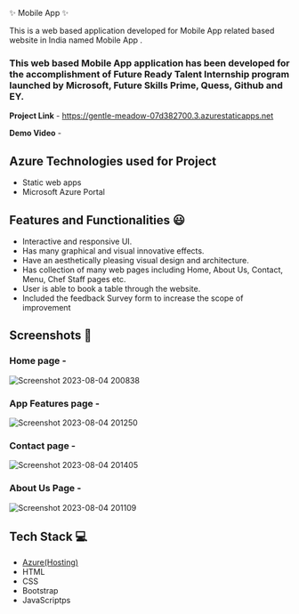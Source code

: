 ✨ Mobile App  ✨

This is a web based application developed for  Mobile App related based website in India named Mobile App .

### This web based Mobile App application has been developed for the accomplishment of Future Ready Talent Internship program launched by Microsoft, Future Skills Prime, Quess, Github and EY.


**Project Link** - https://gentle-meadow-07d382700.3.azurestaticapps.net


**Demo Video** -  

## Azure Technologies used for Project
- Static web apps
- Microsoft Azure Portal

## Features and Functionalities 😃

- Interactive and responsive UI.
- Has many graphical and visual innovative effects.
- Have an aesthetically pleasing visual design and architecture.
- Has collection of many web pages including Home, About Us, Contact, Menu, Chef Staff pages etc.
- User is able to book a table through the website.
- Included the feedback Survey form to increase the scope of improvement 

## Screenshots 📸
### Home page -   

![Screenshot 2023-08-04 200838](https://github.com/BonuGayathri/Project2/assets/138792341/c3523204-7776-4f06-a223-b1a0fd4dd365)

### App Features page -

![Screenshot 2023-08-04 201250](https://github.com/BonuGayathri/Project2/assets/138792341/f6d2bdbb-583d-4f6b-b9af-c65691422e64)


### Contact page -
![Screenshot 2023-08-04 201405](https://github.com/BonuGayathri/Project2/assets/138792341/55c929b9-1fdf-4c84-8a41-6397db0d6d08)



### About Us Page -

![Screenshot 2023-08-04 201109](https://github.com/BonuGayathri/Project2/assets/138792341/62520f13-289b-4edc-a704-85752806e3a3)


## Tech Stack 💻

- [Azure(Hosting)](https://azure.microsoft.com/en-in/features/azure-portal/)
- HTML
- CSS
- Bootstrap
- JavaScriptps
